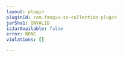 ```yaml
---
layout: plugin
pluginId: com.fangxu.so-collection-plugin
jarSha1: INVALID
isJarAvailable: false
error: NONE
violations: []

---
```

